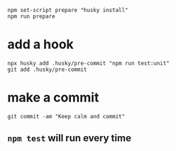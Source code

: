   `npm set-script prepare "husky install"`\
  `npm run prepare`

# add a hook
  `npx husky add .husky/pre-commit "npm run test:unit"`\
  `git add .husky/pre-commit`

# make a commit
  `git commit -am "Keep calm and commit"`
## `npm test` will run every time
